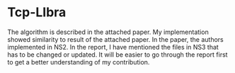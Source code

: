 # Tcp-LIbra
The algorithm is described in the attached paper. My implementation showed similarity to result of the attached paper. In the paper, the authors implemented in NS2. 
In the report, I have mentioned the files in NS3 that has to be changed or updated. It will be easier to  go through the report first to get a better understanding of 
my contribution.
